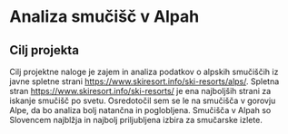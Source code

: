 # Analiza smučišč v Alpah


## Cilj projekta
Cilj projektne naloge je zajem in analiza podatkov o alpskih smučiščih iz javne spletne strani https://www.skiresort.info/ski-resorts/alps/.
Spletna stran https://www.skiresort.info/ski-resorts/ je ena najboljših strani za iskanje smučišč po svetu. 
Osredotočil sem se le na smučišča v gorovju Alpe, da bo analiza bolj natančna in poglobljena. 
Smučišča v Alpah so Slovencem najblžja in najbolj priljubljena izbira za smučarske izlete. 
